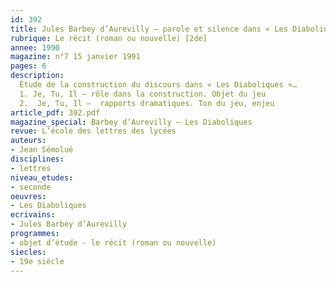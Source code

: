```yaml
---
id: 392
title: Jules Barbey d’Aurevilly – parole et silence dans « Les Diaboliques » 
rubrique: Le récit (roman ou nouvelle) [2de]
annee: 1990
magazine: n°7 15 janvier 1991
pages: 6
description: 
  Étude de la construction du discours dans « Les Diaboliques »…
  1. Je, Tu, Il – rôle dans la construction. Objet du jeu
  2.  Je, Tu, Il –  rapports dramatiques. Ton du jeu, enjeu
article_pdf: 392.pdf
magazine_special: Barbey d’Aurevilly – Les Diaboliques
revue: L’école des lettres des lycées
auteurs:
- Jean Sémolué
disciplines:
- lettres
niveau_etudes:
- seconde
oeuvres:
- Les Diaboliques
ecrivains:
- Jules Barbey d’Aurevilly
programmes:
- objet d’étude - le récit (roman ou nouvelle)
siecles:
- 19e siècle
---
```

